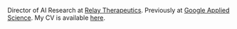 Director of AI Research at [Relay Therapeutics](https://relaytx.com/). Previously at [Google Applied Science](https://research.google/teams/applied-science/). My CV is available [here](cv.md).
